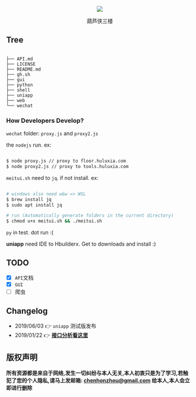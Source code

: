 <p align="center">
  <img src="https://i.loli.net/2019/06/04/5cf5ce3fac8a347530.png">
</p>

<p align="center">葫芦侠三楼</p>

## Tree

```console

├── API.md
├── LICENSE
├── README.md
├── gh.sh
├── gui
├── python
├── shell
├── uniapp
├── web
└── wechat

```

### How Developers Develop?

`wechat` folder: `proxy.js` and `proxy2.js`

the `nodejs` run. ex:

```bash

$ node proxy.js // proxy to floor.huluxia.com
$ node proxy2.js // proxy to tools.huluxia.com

```

`meitui.sh` need to `jq`. if not install. ex:

```bash

# windows also need w&w => WSL
$ brew install jq
$ sudo apt install jq

# run (Automatically generate folders in the current directory)
$ chmod u+x meitui.sh && ./meitui.sh

```

`py` in test. dot run :(

**uniapp** need IDE to Hbuilderx. Get to downloads and install :)

## TODO

- [x] `API`文档
- [x] `GUI`
- [ ] 爬虫

## Changelog

- 2019/06/03 👉 `uniapp` 测试版发布
- 2019/01/22 👉  **[接口分析看这里](API.md)**


## 版权声明

**所有资源都是来自于网络,发生一切纠纷与本人无关,本人初衷只是为了学习,若触犯了您的个人隐私,请马上发邮箱: chenhonzhou@gmail.com 给本人,本人会立即进行删除**